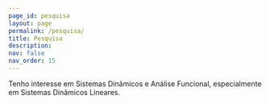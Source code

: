 ```yaml
---
page_id: pesquisa
layout: page
permalink: /pesquisa/
title: Pesquisa
description:
nav: false
nav_order: 15
---
```


Tenho interesse em Sistemas Dinâmicos e Análise Funcional, especialmente em Sistemas Dinâmicos Lineares.
